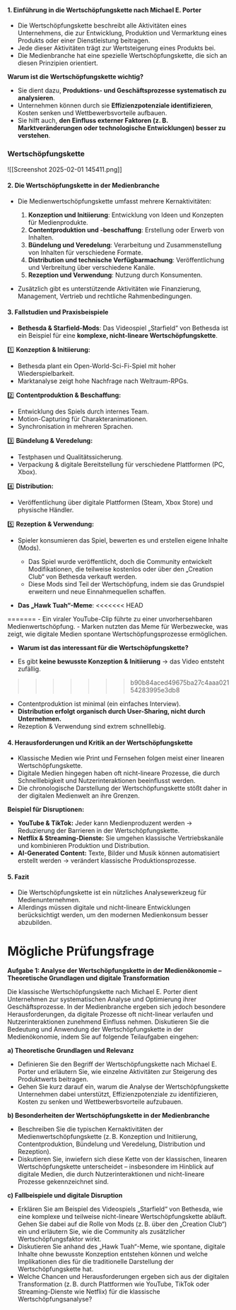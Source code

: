 #### **1. Einführung in die Wertschöpfungskette nach Michael E. Porter**

- Die Wertschöpfungskette beschreibt alle Aktivitäten eines Unternehmens, die zur Entwicklung, Produktion und Vermarktung eines Produkts oder einer Dienstleistung beitragen.
- Jede dieser Aktivitäten trägt zur Wertsteigerung eines Produkts bei.
- Die Medienbranche hat eine spezielle Wertschöpfungskette, die sich an diesen Prinzipien orientiert.

**Warum ist die Wertschöpfungskette wichtig?**

- Sie dient dazu, **Produktions- und Geschäftsprozesse systematisch zu analysieren**.
- Unternehmen können durch sie **Effizienzpotenziale identifizieren**, Kosten senken und Wettbewerbsvorteile aufbauen.
- Sie hilft auch, **den Einfluss externer Faktoren (z. B. Marktveränderungen oder technologische Entwicklungen) besser zu verstehen**.

### Wertschöpfungskette
![[Screenshot 2025-02-01 145411.png]]
#### **2. Die Wertschöpfungskette in der Medienbranche**

- Die Medienwertschöpfungskette umfasst mehrere Kernaktivitäten:
    1. **Konzeption und Initiierung**: Entwicklung von Ideen und Konzepten für Medienprodukte.
    2. **Contentproduktion und -beschaffung**: Erstellung oder Erwerb von Inhalten.
    3. **Bündelung und Veredelung**: Verarbeitung und Zusammenstellung von Inhalten für verschiedene Formate.
    4. **Distribution und technische Verfügbarmachung**: Veröffentlichung und Verbreitung über verschiedene Kanäle.
    5. **Rezeption und Verwendung**: Nutzung durch Konsumenten.

- Zusätzlich gibt es unterstützende Aktivitäten wie Finanzierung, Management, Vertrieb und rechtliche Rahmenbedingungen.
    

#### **3. Fallstudien und Praxisbeispiele**

- **Bethesda & Starfield-Mods**:
    Das Videospiel „Starfield“ von Bethesda ist ein Beispiel für eine **komplexe, nicht-lineare Wertschöpfungskette**.

1️⃣ **Konzeption & Initiierung:**

- Bethesda plant ein Open-World-Sci-Fi-Spiel mit hoher Wiederspielbarkeit.
- Marktanalyse zeigt hohe Nachfrage nach Weltraum-RPGs.

2️⃣ **Contentproduktion & Beschaffung:**

- Entwicklung des Spiels durch internes Team.
- Motion-Capturing für Charakteranimationen.
- Synchronisation in mehreren Sprachen.

3️⃣ **Bündelung & Veredelung:**

- Testphasen und Qualitätssicherung.
- Verpackung & digitale Bereitstellung für verschiedene Plattformen (PC, Xbox).

4️⃣ **Distribution:**

- Veröffentlichung über digitale Plattformen (Steam, Xbox Store) und physische Händler.

5️⃣ **Rezeption & Verwendung:**

- Spieler konsumieren das Spiel, bewerten es und erstellen eigene Inhalte (Mods).
    - Das Spiel wurde veröffentlicht, doch die Community entwickelt Modifikationen, die teilweise kostenlos oder über den „Creation Club“ von Bethesda verkauft werden.
    - Diese Mods sind Teil der Wertschöpfung, indem sie das Grundspiel erweitern und neue Einnahmequellen schaffen.
      
- **Das „Hawk Tuah“-Meme**:
<<<<<<< HEAD
    
=======
    - Ein viraler YouTube-Clip führte zu einer unvorhersehbaren Medienwertschöpfung.
    - Marken nutzten das Meme für Werbezwecke, was zeigt, wie digitale Medien spontane Wertschöpfungsprozesse ermöglichen.
      
 - **Warum ist das interessant für die Wertschöpfungskette?**

- Es gibt **keine bewusste Konzeption & Initiierung** → das Video entsteht zufällig.
>>>>>>> b90b84aced49675ba27c4aaa02154283995e3db8
- Contentproduktion ist minimal (ein einfaches Interview).
- **Distribution erfolgt organisch durch User-Sharing, nicht durch Unternehmen.**
- Rezeption & Verwendung sind extrem schnelllebig.

#### **4. Herausforderungen und Kritik an der Wertschöpfungskette**

- Klassische Medien wie Print und Fernsehen folgen meist einer linearen Wertschöpfungskette.
- Digitale Medien hingegen haben oft nicht-lineare Prozesse, die durch Schnelllebigkeit und Nutzerinteraktionen beeinflusst werden.
- Die chronologische Darstellung der Wertschöpfungskette stößt daher in der digitalen Medienwelt an ihre Grenzen.

 **Beispiel für Disruptionen:**

- **YouTube & TikTok:** Jeder kann Medienproduzent werden → Reduzierung der Barrieren in der Wertschöpfungskette.
- **Netflix & Streaming-Dienste:** Sie umgehen klassische Vertriebskanäle und kombinieren Produktion und Distribution.
- **AI-Generated Content:** Texte, Bilder und Musik können automatisiert erstellt werden → verändert klassische Produktionsprozesse.

#### **5. Fazit**

- Die Wertschöpfungskette ist ein nützliches Analysewerkzeug für Medienunternehmen.
- Allerdings müssen digitale und nicht-lineare Entwicklungen berücksichtigt werden, um den modernen Medienkonsum besser abzubilden.


# Mögliche Prüfungsfrage 

**Aufgabe 1: Analyse der Wertschöpfungskette in der Medienökonomie – Theoretische Grundlagen und digitale Transformation**

Die klassische Wertschöpfungskette nach Michael E. Porter dient Unternehmen zur systematischen Analyse und Optimierung ihrer Geschäftsprozesse. In der Medienbranche ergeben sich jedoch besondere Herausforderungen, da digitale Prozesse oft nicht-linear verlaufen und Nutzerinteraktionen zunehmend Einfluss nehmen. Diskutieren Sie die Bedeutung und Anwendung der Wertschöpfungskette in der Medienökonomie, indem Sie auf folgende Teilaufgaben eingehen:

**a) Theoretische Grundlagen und Relevanz**

- Definieren Sie den Begriff der Wertschöpfungskette nach Michael E. Porter und erläutern Sie, wie einzelne Aktivitäten zur Steigerung des Produktwerts beitragen.
- Gehen Sie kurz darauf ein, warum die Analyse der Wertschöpfungskette Unternehmen dabei unterstützt, Effizienzpotenziale zu identifizieren, Kosten zu senken und Wettbewerbsvorteile aufzubauen.

**b) Besonderheiten der Wertschöpfungskette in der Medienbranche**

- Beschreiben Sie die typischen Kernaktivitäten der Medienwertschöpfungskette (z. B. Konzeption und Initiierung, Contentproduktion, Bündelung und Veredelung, Distribution und Rezeption).
- Diskutieren Sie, inwiefern sich diese Kette von der klassischen, linearen Wertschöpfungskette unterscheidet – insbesondere im Hinblick auf digitale Medien, die durch Nutzerinteraktionen und nicht-lineare Prozesse gekennzeichnet sind.

**c) Fallbeispiele und digitale Disruption**

- Erklären Sie am Beispiel des Videospiels „Starfield“ von Bethesda, wie eine komplexe und teilweise nicht-lineare Wertschöpfungskette abläuft. Gehen Sie dabei auf die Rolle von Mods (z. B. über den „Creation Club“) ein und erläutern Sie, wie die Community als zusätzlicher Wertschöpfungsfaktor wirkt.
- Diskutieren Sie anhand des „Hawk Tuah“-Meme, wie spontane, digitale Inhalte ohne bewusste Konzeption entstehen können und welche Implikationen dies für die traditionelle Darstellung der Wertschöpfungskette hat.
- Welche Chancen und Herausforderungen ergeben sich aus der digitalen Transformation (z. B. durch Plattformen wie YouTube, TikTok oder Streaming-Dienste wie Netflix) für die klassische Wertschöpfungsanalyse?
